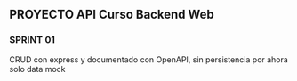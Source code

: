## PROYECTO API Curso Backend Web

### SPRINT 01

CRUD con express y documentado con OpenAPI, sin persistencia por ahora solo data mock 